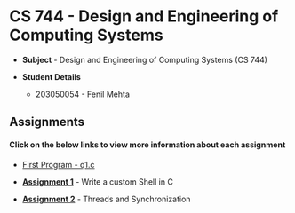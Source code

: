 # CS 744 - Design and Engineering of Computing Systems

- **Subject** - Design and Engineering of Computing Systems (CS 744)

- **Student Details**
    - 203050054 - Fenil Mehta


## Assignments

#### Click on the below links to view more information about each assignment

- [First Program - q1.c](./q1.c)

- **[Assignment 1](./pa1_shell)** - Write a custom Shell in C

- **[Assignment 2](./pa2_threads%20and%20synchronization)** - Threads and Synchronization

